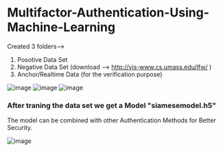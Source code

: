 # Multifactor-Authentication-Using-Machine-Learning

Created 3 folders-->
1. Posotive Data Set
2. Negative Data Set (download --> http://vis-www.cs.umass.edu/lfw/ )
3. Anchor/Realtime Data (for the verification purpose)

![image](https://github.com/yash733/Multifactor-Authentication-Using-Machine-Learning/assets/100533686/56aea8cc-27a7-4684-bb53-6b90b1fac6e1)
![image](https://github.com/yash733/Multifactor-Authentication-Using-Machine-Learning/assets/100533686/404174ef-949f-4054-b704-d60f28408733)
![image](https://github.com/yash733/Multifactor-Authentication-Using-Machine-Learning/assets/100533686/d24d528a-f199-4c6d-bf9a-e9bc37848fc9)

### After traning the data set we get a Model "siamesemodel.h5"
The model can be combined with other Authentication Methods for Better Security.

![image](https://github.com/yash733/Multifactor-Authentication-Using-Machine-Learning/assets/100533686/7d63c5a0-4184-4f06-9a6c-1a149f353aa0)

